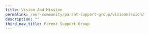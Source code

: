 ```yaml
---
title: Vision And Mission
permalink: /our-community/parent-support-group/visionmission/
description: ""
third_nav_title: Parent Support Group
---
```

